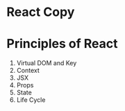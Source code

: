 # React Copy



# Principles of React
1. Virtual DOM and Key
2. Context
3. JSX
4. Props
5. State
6. Life Cycle

